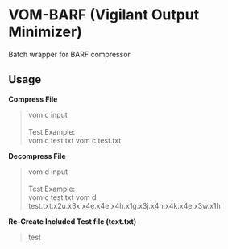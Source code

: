 # VOM-BARF (Vigilant Output Minimizer)

Batch wrapper for BARF compressor

## Usage

**Compress File**
> vom c input</br>
> </br>
> Test Example:</br>
> vom c test.txt
> vom c test.txt

**Decompress File**
> vom d input</br>
> </br>
> Test Example:</br>
> vom c test.txt
> vom d test.txt.x2u.x3x.x4e.x4e.x4h.x1g.x3j.x4h.x4k.x4e.x3w.x1h

**Re-Create Included Test file (text.txt)**
> test
